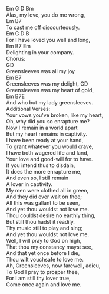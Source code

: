 Em     G         D     Bm   
Alas, my love, you do me wrong,   
   Em          B7   
To cast me off discourteously.   
    Em     G         D        B   
For I have loved you well and long,   
   Em      B7      Em   
Delighting in your company.   
Chorus:   
GD   
Greensleeves was all my joy   
Em B7   
Greensleeves was my delight, GD   
Greensleeves was my heart of gold,    
Em B7E   
And who but my lady greensleeves.    
Additional Verses:   
Your vows you've broken, like my heart,   
Oh, why did you so enrapture me?   
Now I remain in a world apart   
But my heart remains in captivity.   
I have been ready at your hand,   
To grant whatever you would crave,   
I have both wagered life and land,   
Your love and good-will for to have.   
If you intend thus to disdain,   
It does the more enrapture me,   
And even so, I still remain   
A lover in captivity.   
My men were clothed all in green,   
And they did ever wait on thee;   
All this was gallant to be seen,   
And yet thou wouldst not love me.   
Thou couldst desire no earthly thing,   
But still thou hadst it readily.   
Thy music still to play and sing;   
And yet thou wouldst not love me.   
Well, I will pray to God on high,   
That thou my constancy mayst see,   
And that yet once before I die,   
Thou wilt vouchsafe to love me.   
Ah, Greensleeves, now farewell, adieu,   
To God I pray to prosper thee,   
For I am still thy lover true,   
Come once again and love me.   
   
